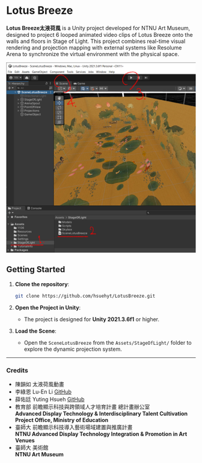 # Lotus Breeze

**Lotus Breeze太液荷風** is a Unity project developed for NTNU Art Museum, designed to project 6 looped animated video clips of Lotus Breeze onto the walls and floors in Stage of Light. This project combines real-time visual rendering and projection mapping with external systems like Resolume Arena to synchronize the virtual environment with the physical space.

![Lotus Breeze Preview](https://github.com/hsuehyt/LotusBreeze/blob/main/ReadMe/Screenshot%202024-11-06%20232708_2.png)

## Getting Started

1. **Clone the repository**: 
    ```bash
    git clone https://github.com/hsuehyt/LotusBreeze.git
    ```
2. **Open the Project in Unity**:
    - The project is designed for **Unity 2021.3.6f1** or higher.

3. **Load the Scene**:
    - Open the `SceneLotusBreeze` from the `Assets/StageOfLight/` folder to explore the dynamic projection system.

---

### Credits

- 陳韻如 太液荷風動畫
- 李綠恩 Lu-En Li [GitHub](https://github.com/LeeMegumi)
- 薛佑廷 Yuting Hsueh [GitHub](https://github.com/hsuehyt)
- 教育部 前瞻顯示科技與跨領域人才培育計畫 總計畫辦公室  
  **Advanced Display Technology & Interdisciplinary Talent Cultivation Project Office, Ministry of Education**
- 臺師大 前瞻顯示科技導入藝術場域建置與推廣計畫  
  **NTNU Advanced Display Technology Integration & Promotion in Art Venues**
- 臺師大 美術館  
  **NTNU Art Museum**